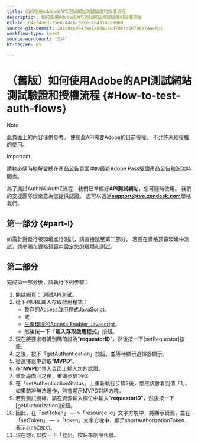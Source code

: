 ```yaml
---
title: 如何使用Adobe的API測試網站測試驗證和授權流程
description: 如何使用Adobe的API測試網站測試驗證和授權流程
exl-id: 04af4aed-35e4-44cb-98ce-7643165a8869
source-git-commit: 3818dce9847ae1a0da19dd7decc6b7a6a74a46cc
workflow-type: tm+mt
source-wordcount: '334'
ht-degree: 0%

---
```


# （舊版）如何使用Adobe的API測試網站測試驗證和授權流程 {#How-to-test-auth-flows}

>[!NOTE]
>
>此頁面上的內容僅供參考。 使用此API需要Adobe的目前授權。 不允許未經授權的使用。

>[!IMPORTANT]
>
> 請務必隨時瞭解彙總在[產品公告](/help/authentication/product-announcements.md)頁面中的最新Adobe Pass驗證產品公告和淘汰時間表。

為了測試AuthN和AuthZ流程，我們已準備好&#x200B;**API測試網站**，您可隨時使用。 我們的支援團隊很樂意為您提供認證。 您可以透過&#x200B;**support@tve.zendesk.com**&#x200B;聯絡我們。


## 第一部分 {#part-I}

如需針對發行版環境進行測試，請直接跳至第二部分。  若要在資格預審環境中測試，請參閱[在資格預審中設定您的環境和測試](/help/authentication/notes-technical/environments/setting-up-your-environment-and-testing-in-prequal.md)。

## 第二部分

完成第一部分後，請執行下列步驟：


1. 開啟網頁： [測試API測試](https://sp.auth-staging.adobe.com/apitest/api.html)。
1. 從下列URL載入存取啟用程式：
   * [暫存的Access啟用程式JavaScript](https://entitlement.auth-staging.adobe.com/entitlement/js/AccessEnabler.js)。
   * 或
   * [生產環境的Access Enabler Javascript](https://entitlement.auth.adobe.com/entitlement/js/AccessEnabler.js)。
   * 然後按一下「**載入存取啟用程式**」按鈕。
1. 現在將要求者識別碼值設為&quot;**requestorID**&quot;，然後按一下[setRequestor]按鈕。
1. 之後，按下「getAuthentication」按鈕，並等待顯示選擇器顯示。
1. 從選擇器中選取&quot;**MVPD**&quot;。
1. 在&quot;**MVPD**&quot;登入頁面上輸入您的認證。
1. 重新導向回之後，重做步驟1至3
1. 在「setAuthenticationStatus」上重新執行步驟3後，您應該會看到值「1」。 如果驗證無法運作，則會顯示MVPD對話方塊。
1. 若要測試授權，請在資源輸入欄位中輸入&quot;**requestorID**&quot;，然後按一下[getAuthorization]按鈕。
1. 因此，在「setToken」 — \>「resource id」文字方塊中，將顯示資源，並在「setToken」 — \>「token」文字方塊中，顯示shortAuthorizationToken，表示authZ成功。
1. 現在您可以按一下「登出」按鈕來刪除代號。
